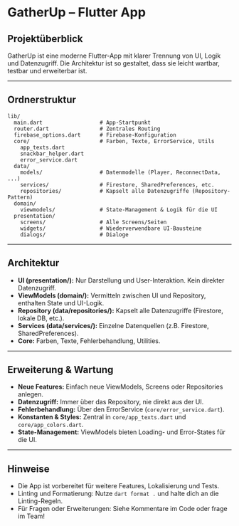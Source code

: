 # GatherUp – Flutter App

## Projektüberblick

GatherUp ist eine moderne Flutter-App mit klarer Trennung von UI, Logik und Datenzugriff. Die Architektur ist so gestaltet, dass sie leicht wartbar, testbar und erweiterbar ist.

---

## Ordnerstruktur

```
lib/
  main.dart                  # App-Startpunkt
  router.dart                # Zentrales Routing
  firebase_options.dart      # Firebase-Konfiguration
  core/                      # Farben, Texte, ErrorService, Utils
    app_texts.dart
    snackbar_helper.dart
    error_service.dart
  data/
    models/                  # Datenmodelle (Player, ReconnectData, ...)
    services/                # Firestore, SharedPreferences, etc.
    repositories/            # Kapselt alle Datenzugriffe (Repository-Pattern)
  domain/
    viewmodels/              # State-Management & Logik für die UI
  presentation/
    screens/                 # Alle Screens/Seiten
    widgets/                 # Wiederverwendbare UI-Bausteine
    dialogs/                 # Dialoge
```

---

## Architektur

- **UI (presentation/):** Nur Darstellung und User-Interaktion. Kein direkter Datenzugriff.
- **ViewModels (domain/):** Vermitteln zwischen UI und Repository, enthalten State und UI-Logik.
- **Repository (data/repositories/):** Kapselt alle Datenzugriffe (Firestore, lokale DB, etc.).
- **Services (data/services/):** Einzelne Datenquellen (z.B. Firestore, SharedPreferences).
- **Core:** Farben, Texte, Fehlerbehandlung, Utilities.

---

## Erweiterung & Wartung

- **Neue Features:** Einfach neue ViewModels, Screens oder Repositories anlegen.
- **Datenzugriff:** Immer über das Repository, nie direkt aus der UI.
- **Fehlerbehandlung:** Über den ErrorService (`core/error_service.dart`).
- **Konstanten & Styles:** Zentral in `core/app_texts.dart` und `core/app_colors.dart`.
- **State-Management:** ViewModels bieten Loading- und Error-States für die UI.

---

## Hinweise

- Die App ist vorbereitet für weitere Features, Lokalisierung und Tests.
- Linting und Formatierung: Nutze `dart format .` und halte dich an die Linting-Regeln.
- Für Fragen oder Erweiterungen: Siehe Kommentare im Code oder frage im Team!
